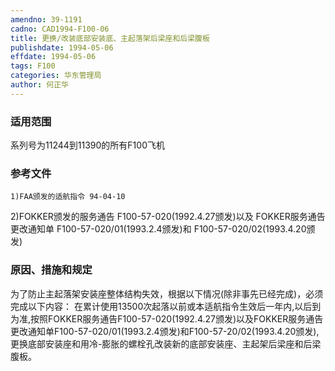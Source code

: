 ```yaml
---
amendno: 39-1191
cadno: CAD1994-F100-06
title: 更换/改装底部安装底、主起落架后梁座和后梁腹板
publishdate: 1994-05-06
effdate: 1994-05-06
tags: F100
categories: 华东管理局
author: 何正华
---
```


### 适用范围 
系列号为11244到11390的所有F100飞机

### 参考文件
    1)FAA颁发的适航指令 94-04-10 
2)FOKKER颁发的服务通告 F100-57-020(1992.4.27颁发)以及 FOKKER服务通告更改通知单 F100-57-020/01(1993.2.4颁发)和 F100-57-020/02(1993.4.20颁发) 

### 原因、措施和规定 
为了防止主起落架安装座整体结构失效，根据以下情况(除非事先已经完成)，必须完成以下内容： 
    在累计使用13500次起落以前或本适航指令生效后一年内,以后到为准,按照FOKKER服务通告F100-57-020(1992.4.27颁发)以及FOKKER服务通告更改通知单F100-57-020/01(1993.2.4颁发)和F100-57-20/02(1993.4.20颁发),更换底部安装座和用冷-膨胀的螺栓孔改装新的底部安装座、主起架后梁座和后梁腹板。
